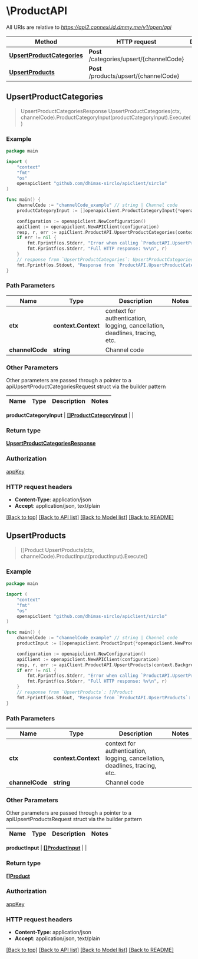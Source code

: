 # \ProductAPI

All URIs are relative to *https://api2.connexi.id.dmmy.me/v1/open/api*

Method | HTTP request | Description
------------- | ------------- | -------------
[**UpsertProductCategories**](ProductAPI.md#UpsertProductCategories) | **Post** /categories/upsert/{channelCode} | 
[**UpsertProducts**](ProductAPI.md#UpsertProducts) | **Post** /products/upsert/{channelCode} | 



## UpsertProductCategories

> UpsertProductCategoriesResponse UpsertProductCategories(ctx, channelCode).ProductCategoryInput(productCategoryInput).Execute()





### Example

```go
package main

import (
    "context"
    "fmt"
    "os"
    openapiclient "github.com/dhimas-sirclo/apiclient/sirclo"
)

func main() {
    channelCode := "channelCode_example" // string | Channel code
    productCategoryInput := []openapiclient.ProductCategoryInput{*openapiclient.NewProductCategoryInput("CategoryId_example", "CategoryName_example", false, []openapiclient.ProductCategoryAttributeInput{*openapiclient.NewProductCategoryAttributeInput("AttributeId_example", "FieldName_example", "InputType_example", false, false)})} // []ProductCategoryInput | 

    configuration := openapiclient.NewConfiguration()
    apiClient := openapiclient.NewAPIClient(configuration)
    resp, r, err := apiClient.ProductAPI.UpsertProductCategories(context.Background(), channelCode).ProductCategoryInput(productCategoryInput).Execute()
    if err != nil {
        fmt.Fprintf(os.Stderr, "Error when calling `ProductAPI.UpsertProductCategories``: %v\n", err)
        fmt.Fprintf(os.Stderr, "Full HTTP response: %v\n", r)
    }
    // response from `UpsertProductCategories`: UpsertProductCategoriesResponse
    fmt.Fprintf(os.Stdout, "Response from `ProductAPI.UpsertProductCategories`: %v\n", resp)
}
```

### Path Parameters


Name | Type | Description  | Notes
------------- | ------------- | ------------- | -------------
**ctx** | **context.Context** | context for authentication, logging, cancellation, deadlines, tracing, etc.
**channelCode** | **string** | Channel code | 

### Other Parameters

Other parameters are passed through a pointer to a apiUpsertProductCategoriesRequest struct via the builder pattern


Name | Type | Description  | Notes
------------- | ------------- | ------------- | -------------

 **productCategoryInput** | [**[]ProductCategoryInput**](ProductCategoryInput.md) |  | 

### Return type

[**UpsertProductCategoriesResponse**](UpsertProductCategoriesResponse.md)

### Authorization

[appKey](../README.md#appKey)

### HTTP request headers

- **Content-Type**: application/json
- **Accept**: application/json, text/plain

[[Back to top]](#) [[Back to API list]](../README.md#documentation-for-api-endpoints)
[[Back to Model list]](../README.md#documentation-for-models)
[[Back to README]](../README.md)


## UpsertProducts

> []Product UpsertProducts(ctx, channelCode).ProductInput(productInput).Execute()





### Example

```go
package main

import (
    "context"
    "fmt"
    "os"
    openapiclient "github.com/dhimas-sirclo/apiclient/sirclo"
)

func main() {
    channelCode := "channelCode_example" // string | Channel code
    productInput := []openapiclient.ProductInput{*openapiclient.NewProductInput("Type_example", "Name_example", "Brand_example", "ProductId_example", "ProductCode_example", "ProductDescription_example", "Condition_example", "ShopId_example", "CategoryId_example", "CategoryName_example", []openapiclient.VariantInput{*openapiclient.NewVariantInput("VariantId_example", "VariantSku_example", "VariantName_example", "Status_example", *openapiclient.NewVolumeInput(NullableFloat64(123), NullableFloat64(123), NullableFloat64(123)), float64(123), []openapiclient.VariantAttributeInput{*openapiclient.NewVariantAttributeInput("Name_example", "Value_example")}, "VariantUrl_example", "CurrencyCode_example", float64(123), []string{"ImgUrls_example"})})} // []ProductInput | 

    configuration := openapiclient.NewConfiguration()
    apiClient := openapiclient.NewAPIClient(configuration)
    resp, r, err := apiClient.ProductAPI.UpsertProducts(context.Background(), channelCode).ProductInput(productInput).Execute()
    if err != nil {
        fmt.Fprintf(os.Stderr, "Error when calling `ProductAPI.UpsertProducts``: %v\n", err)
        fmt.Fprintf(os.Stderr, "Full HTTP response: %v\n", r)
    }
    // response from `UpsertProducts`: []Product
    fmt.Fprintf(os.Stdout, "Response from `ProductAPI.UpsertProducts`: %v\n", resp)
}
```

### Path Parameters


Name | Type | Description  | Notes
------------- | ------------- | ------------- | -------------
**ctx** | **context.Context** | context for authentication, logging, cancellation, deadlines, tracing, etc.
**channelCode** | **string** | Channel code | 

### Other Parameters

Other parameters are passed through a pointer to a apiUpsertProductsRequest struct via the builder pattern


Name | Type | Description  | Notes
------------- | ------------- | ------------- | -------------

 **productInput** | [**[]ProductInput**](ProductInput.md) |  | 

### Return type

[**[]Product**](Product.md)

### Authorization

[appKey](../README.md#appKey)

### HTTP request headers

- **Content-Type**: application/json
- **Accept**: application/json, text/plain

[[Back to top]](#) [[Back to API list]](../README.md#documentation-for-api-endpoints)
[[Back to Model list]](../README.md#documentation-for-models)
[[Back to README]](../README.md)

